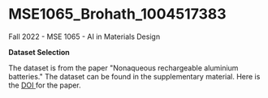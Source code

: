 # MSE1065_Brohath_1004517383
Fall 2022 - MSE 1065 - AI in Materials Design 

<b> Dataset Selection </b>
<p>
The dataset is from the paper "Nonaqueous rechargeable aluminium batteries." The dataset can be found in the supplementary material. Here is the 
<a href = "https://doi.org/10.1016/j.joule.2021.12.003"> DOI <a>
for the paper.
</p>
